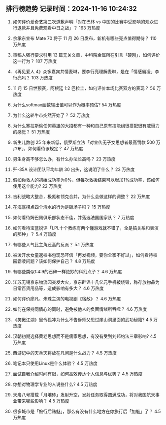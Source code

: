 
## 排行榜趋势 记录时间：2024-11-16 10:24:32
  
  1. 如何评价爱奇艺第三次道歉声明「对在巴林 vs 中国的比赛中受影响的观众进行退款并且免费观看中日之战」？ 163 万热度
    
  2. 余承东宣布 Mate 70 将于 11 月 26 日发布，新机有哪些亮点值得期待？ 110 万热度
    
  3. 审稿人强行要求引用 13 篇无关文章，中科院金属所在引言「硬刚」，如何评价这一行为？ 107 万热度
    
  4. 《再见爱人 4》众多嘉宾共情麦琳，要李行亮理解麦琳，是在「情感霸凌」李行亮吗？ 103 万热度
    
  5. 11 月 15 日世预赛，阿根廷 1:2 巴拉圭，如何评价本场比赛双方的表现？ 56 万热度
    
  6. 为什么softmax函数输出值可以作为概率预估? 54 万热度
    
  7. 为什么这轮牛市突然开始了？ 52 万热度
    
  8. 为什么塞拉斯偷任何英雄的大招都有一种和自己原有技能组很搭配很有威慑力的感觉？ 51 万热度
    
  9. 新生儿数创 25 年来新低，俄罗斯立法「对宣传无子女思想者最高罚款 500 万卢布」，如何看待该规定？ 47 万热度
    
  10. 男生身高不够怎么办，有什么办法长高吗？ 23 万热度
    
  11. 歼-35A 设计团队平均年龄 30 出头，这说明了什么？ 23 万热度
    
  12. 假如你救人的初始成功率为0%，但每次救援结束可以增加1%成功率，该如何使用这个能力? 22 万热度
    
  13. 吉利战略大整合，极氪和领克合并，为什么会做这样的调整？ 22 万热度
    
  14. 在海底捞点四个清水的行为是砸场子吗？ 15 万热度
    
  15. 如何看待姆巴佩俱乐部状态不佳，并落选法国国家队？ 7 万热度
    
  16. 如何看待宝蓝锐评「LPL十个教练有两个懂游戏就不错了，全是搞关系和表演的那种」？ 5.4 万热度
    
  17. 有哪些人气比主角还高的反派？ 5.1 万热度
    
  18. 被泼开水女童返校书包现恐吓信「再发视频，要你全家不好过」，如何看待校园霸凌问题？该如何保护自己？ 4.8 万热度
    
  19. 有哪些类似1:4:9的石碑一样绝妙的科幻点子？ 4.6 万热度
    
  20. 江苏无锡京东物流园突发大火，京东辟谣十几亿元手机被烧毁，称存放物品为日常百货用品等，造成影响有多大？ 4.6 万热度
    
  21. 如何评价廖凡、朱珠主演的电视剧《宿敌》？ 4.6 万热度
    
  22. 如何在保持同情心的同时，避免被他人的负面情绪所吞噬？ 4.6 万热度
    
  23. 《笑傲江湖》里令狐冲为什么不告诉师父思过崖山洞里面的武功秘籍? 4.5 万热度
    
  24. 汉朝初期选择黄老思想而不是儒家思想，有没有受到刘邦约法三章影响? 4.5 万热度
    
  25. 西游记中的天兵天将放在凡间是什么战力？ 4.5 万热度
    
  26. 笔记本只使用Linux是什么体验？ 4.5 万热度
    
  27. 面试自我介绍时间有限，如何高效传达个人信息与优势？ 4.5 万热度
    
  28. 你想对物理学专业的人说些什么? 4.5 万热度
    
  29. 天舟八号搭载「月壤砖」发射升空，发射任务取得圆满成功，将对我国航天事业带来哪些影响？ 4.5 万热度
    
  30. 很多城市是「旅行后祛魅」，那么有没有什么地方在你旅行后「加魅」了？ 4.5 万热度
    